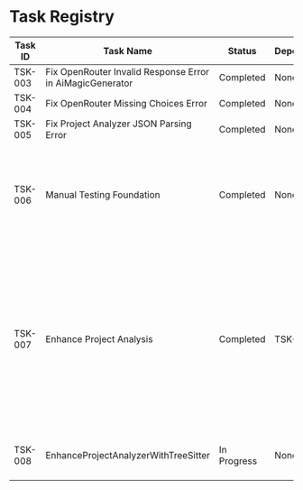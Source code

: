 # Task Registry

| Task ID | Task Name                                                 | Status      | Dependencies | Start Date | Completion Date | Notes/Follow-up                                                                                                                                                                                                                                       |
| ------- | --------------------------------------------------------- | ----------- | ------------ | ---------- | --------------- | ----------------------------------------------------------------------------------------------------------------------------------------------------------------------------------------------------------------------------------------------------- |
| TSK-003 | Fix OpenRouter Invalid Response Error in AiMagicGenerator | Completed   | None         | 2025-04-30 | 2025-04-30      |                                                                                                                                                                                                                                                       |
| TSK-004 | Fix OpenRouter Missing Choices Error                      | Completed   | None         | 2025-04-30 | 2025-04-30      |                                                                                                                                                                                                                                                       |
| TSK-005 | Fix Project Analyzer JSON Parsing Error                   | Completed   | None         |            |                 |                                                                                                                                                                                                                                                       |
| TSK-006 | Manual Testing Foundation                                 | Completed   | None         | 2025-05-02 | 2025-05-02      | Findings: ProjectContext lacks detailed internal structure. Follow-up: Enhance Project Analysis for more granular ProjectContext (New Task).                                                                                                          |
| TSK-007 | Enhance Project Analysis                                  | Completed   | TSK-006      | 2025-05-02 | 2025-05-02      | Completed with successful Code Review. Memory Bank Update Recommendation: Update DeveloperGuide.md's section on Project Analysis to reflect the enhanced ProjectContext structure (definedFunctions, definedClasses). Consider adding a JSON example. |
| TSK-008 | EnhanceProjectAnalyzerWithTreeSitter                      | In Progress | None         | 2025-05-02 | -               | Implement language-agnostic parsing using Tree-sitter.                                                                                                                                                                                                |

